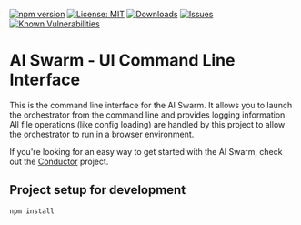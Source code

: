 [![npm version](https://badge.fury.io/js/%40aiswarm%2Fui-cli.svg)](https://badge.fury.io/js/%40aiswarm%2Fui-cli)
[![License: MIT](https://img.shields.io/badge/License-MIT-yellow.svg)](https://opensource.org/licenses/MIT)
[![Downloads](https://img.shields.io/npm/dm/%40aiswarm%2Fui-cli.svg)](https://npmjs.com/package/%40aiswarm%2Fui-cli)
[![Issues](https://img.shields.io/github/issues-raw/aiswarm/ui-cli)](https://github.com/aiswarm/ui-cli/issues)
[![Known Vulnerabilities](https://snyk.io/test/github/aiswarm/ui-cli/badge.svg)](https://snyk.io/test/github/aiswarm/ui-cli)

# AI Swarm - UI Command Line Interface

This is the command line interface for the AI Swarm. It allows you to launch the orchestrator from the command line and provides logging information.
All file operations (like config loading) are handled by this project to allow the orchestrator to run in a browser environment.

If you're looking for an easy way to get started with the AI Swarm, check out the [Conductor](https://github.com/aiswarm/conductor) project.

## Project setup for development

```
npm install
```